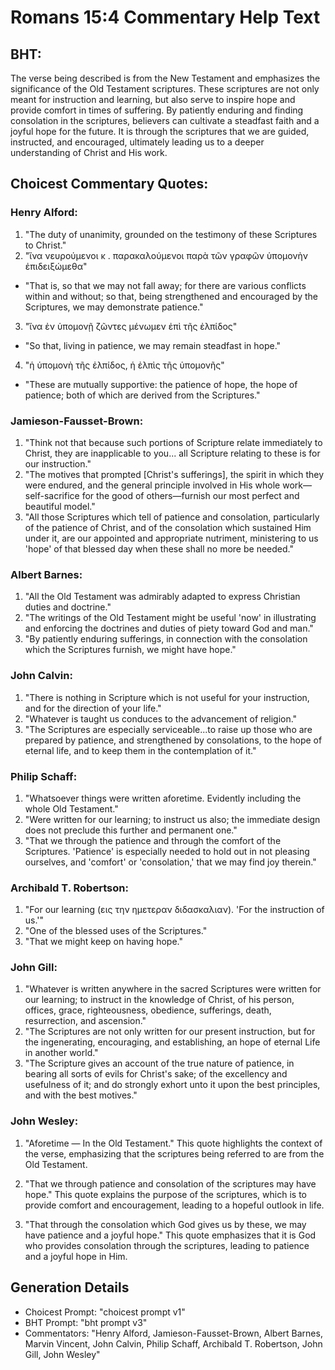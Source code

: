 # Romans 15:4 Commentary Help Text

## BHT:
The verse being described is from the New Testament and emphasizes the significance of the Old Testament scriptures. These scriptures are not only meant for instruction and learning, but also serve to inspire hope and provide comfort in times of suffering. By patiently enduring and finding consolation in the scriptures, believers can cultivate a steadfast faith and a joyful hope for the future. It is through the scriptures that we are guided, instructed, and encouraged, ultimately leading us to a deeper understanding of Christ and His work.

## Choicest Commentary Quotes:
### Henry Alford:
1. "The duty of unanimity, grounded on the testimony of these Scriptures to Christ."
2. "ἵνα νευρούμενοι κ . παρακαλούμενοι παρὰ τῶν γραφῶν ὑπομονὴν ἐπιδειξώμεθα"
- "That is, so that we may not fall away; for there are various conflicts within and without; so that, being strengthened and encouraged by the Scriptures, we may demonstrate patience."
3. "ἵνα ἐν ὑπομονῇ ζῶντες μένωμεν ἐπὶ τῆς ἐλπίδος"
- "So that, living in patience, we may remain steadfast in hope."
4. "ἡ ὑπομονὴ τῆς ἐλπίδος, ἡ ἐλπὶς τῆς ὑπομονῆς"
- "These are mutually supportive: the patience of hope, the hope of patience; both of which are derived from the Scriptures."

### Jamieson-Fausset-Brown:
1. "Think not that because such portions of Scripture relate immediately to Christ, they are inapplicable to you... all Scripture relating to these is for our instruction."
2. "The motives that prompted [Christ's sufferings], the spirit in which they were endured, and the general principle involved in His whole work—self-sacrifice for the good of others—furnish our most perfect and beautiful model."
3. "All those Scriptures which tell of patience and consolation, particularly of the patience of Christ, and of the consolation which sustained Him under it, are our appointed and appropriate nutriment, ministering to us 'hope' of that blessed day when these shall no more be needed."

### Albert Barnes:
1. "All the Old Testament was admirably adapted to express Christian duties and doctrine."
2. "The writings of the Old Testament might be useful 'now' in illustrating and enforcing the doctrines and duties of piety toward God and man."
3. "By patiently enduring sufferings, in connection with the consolation which the Scriptures furnish, we might have hope."

### John Calvin:
1. "There is nothing in Scripture which is not useful for your instruction, and for the direction of your life."
2. "Whatever is taught us conduces to the advancement of religion."
3. "The Scriptures are especially serviceable...to raise up those who are prepared by patience, and strengthened by consolations, to the hope of eternal life, and to keep them in the contemplation of it."

### Philip Schaff:
1. "Whatsoever things were written aforetime. Evidently including the whole Old Testament."
2. "Were written for our learning; to instruct us also; the immediate design does not preclude this further and permanent one."
3. "That we through the patience and through the comfort of the Scriptures. 'Patience' is especially needed to hold out in not pleasing ourselves, and 'comfort' or 'consolation,' that we may find joy therein."

### Archibald T. Robertson:
1. "For our learning (εις την ημετεραν διδασκαλιαν). 'For the instruction of us.'"
2. "One of the blessed uses of the Scriptures."
3. "That we might keep on having hope."

### John Gill:
1. "Whatever is written anywhere in the sacred Scriptures were written for our learning; to instruct in the knowledge of Christ, of his person, offices, grace, righteousness, obedience, sufferings, death, resurrection, and ascension."
2. "The Scriptures are not only written for our present instruction, but for the ingenerating, encouraging, and establishing, an hope of eternal Life in another world."
3. "The Scripture gives an account of the true nature of patience, in bearing all sorts of evils for Christ's sake; of the excellency and usefulness of it; and do strongly exhort unto it upon the best principles, and with the best motives."

### John Wesley:
1. "Aforetime — In the Old Testament." This quote highlights the context of the verse, emphasizing that the scriptures being referred to are from the Old Testament.

2. "That we through patience and consolation of the scriptures may have hope." This quote explains the purpose of the scriptures, which is to provide comfort and encouragement, leading to a hopeful outlook in life.

3. "That through the consolation which God gives us by these, we may have patience and a joyful hope." This quote emphasizes that it is God who provides consolation through the scriptures, leading to patience and a joyful hope in Him.


## Generation Details
- Choicest Prompt: "choicest prompt v1"
- BHT Prompt: "bht prompt v3"
- Commentators: "Henry Alford, Jamieson-Fausset-Brown, Albert Barnes, Marvin Vincent, John Calvin, Philip Schaff, Archibald T. Robertson, John Gill, John Wesley"
